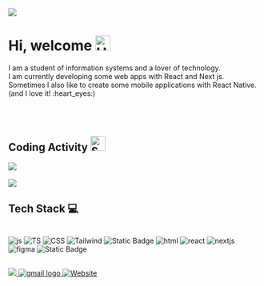 <img src="https://raw.githubusercontent.com/EdsonLucasbd/EdsonLucasbd/main/images/pixel-jeff-matrix-s.gif"/>

# Hi, welcome <img src="https://github.com/EdsonLucasbd/EdsonLucasbd/blob/main/images/hi.gif?raw=true" width="30" alt="Hi Gif" /></h2>

<p>
  I am a student of information systems and a lover of technology. <br/>
  I am currently developing some web apps with React and Next js. <br/>
  Sometimes I also like to create some mobile applications with React Native. <br/>
  (and I love it! :heart_eyes:)
</p>

<br/><br/>

## Coding Activity <img width="30" src="https://emojis.slackmojis.com/emojis/images/1531849430/4246/blob-sunglasses.gif?1531849430" alt="Sunglasses emoji" />


<p>
  <img src="https://github-readme-stats.vercel.app/api?username=EdsonLucasbd&theme=midnight-purple&show_icons=true&hide_border=false&count_private=true" /> </br> </br>
<!--   <img height=195px src="https://github-readme-stats.vercel.app/api/top-langs/?username=EdsonLucasbd&layout=compact&theme=great-gatsby" /> -->
  <img src="https://github-readme-streak-stats.herokuapp.com/?user=EdsonLucasbd&theme=midnight-purple&hide_border=false" />
</p>

## Tech Stack 💻

<div style="display: inline_block"> 
  <br>  
  <img alt="js" src="https://img.shields.io/badge/Javascript-black?style=flat-square&logo=javascript">
  <img alt="TS" src="https://img.shields.io/badge/Typescript-black?style=flat-square&logo=typescript">
  <img alt="CSS" src="https://img.shields.io/badge/Css3-black?style=flat-square&logo=css3">
  <img alt="Tailwind" src="https://img.shields.io/badge/Tailwindcss-black?style=flat-square&logo=tailwindcss">
  <img alt="Static Badge" src="https://img.shields.io/badge/Styled-Components?style=flat-square&logo=Styled-components&color=black">
  <img alt="html" src="https://img.shields.io/badge/Html5-black?style=flat-square&logo=html5">
  <img alt="react" src="https://img.shields.io/badge/React-black?style=flat-square&logo=react">
  <img alt="nextjs" src="https://img.shields.io/badge/NextJS-black?style=flat-square&logo=nextdotjs">
  <img alt="figma" src="https://img.shields.io/badge/Figma-black?style=flat-square&logo=figma">
  <img alt="Static Badge" src="https://img.shields.io/badge/Tanstack-query?style=flat-square&logo=React%20query&color=black">


</div>

##
<div>
  <a href="https://www.linkedin.com/in/edson-lucas-b9310415b/" target="_blank">
    <img src="https://img.shields.io/badge/LinkedIn-0077B5?style=for-the-badge&logo=linkedin&logoColor=white" target="_blank">
  </a>
  
  <a href="mailto:edsonlucas.lucas@gmail.com">
    <img src="https://img.shields.io/badge/Gmail-D14836?style=for-the-badge&logo=gmail&logoColor=white" alt="gmail logo" />
  </a>
  
  <a href="https://edsonlucas.vercel.app/" target="_blank">
    <img alt="Website" src="https://img.shields.io/website?color=rgb%2842%2C%20207%2C%20131%29&down_color=red&down_message=offline&label=Portfolio&logo=vercel&style=for-the-badge&up_color=rgb%2842%2C%20207%2C%20131%29&up_message=go&url=https://oedsonlucas.com.br/">
  </a>
</div>
